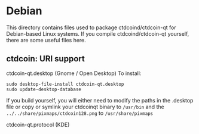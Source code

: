 
Debian
====================
This directory contains files used to package ctdcoind/ctdcoin-qt
for Debian-based Linux systems. If you compile ctdcoind/ctdcoin-qt yourself, there are some useful files here.

## ctdcoin: URI support ##


ctdcoin-qt.desktop  (Gnome / Open Desktop)
To install:

	sudo desktop-file-install ctdcoin-qt.desktop
	sudo update-desktop-database

If you build yourself, you will either need to modify the paths in
the .desktop file or copy or symlink your ctdcoinqt binary to `/usr/bin`
and the `../../share/pixmaps/ctdcoin128.png` to `/usr/share/pixmaps`

ctdcoin-qt.protocol (KDE)

